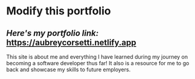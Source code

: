 # Modify this portfolio

## *Here's my portfolio link:* <https://aubreycorsetti.netlify.app>

This site is about me and everything I have learned during my journey on becoming a software developer thus far! It also is a resource for me to go back and showcase my skills to future employers.
